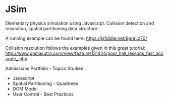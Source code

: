 # JSim
Elementary physics simulation using Javascript.  Collision detection and resolution, spatial partitioning data structure.

A running example can be found here: https://jsfiddle.net/9greLz70/

Collision resolution follows the examples given in this great tutorial: http://www.gamasutra.com/view/feature/131424/pool_hall_lessons_fast_accurate_.php

Admissions Portfolio - Topics Studied
* Javascript
* Spatial Partitioning - Quadtrees
* DOM Model
* User Control - Best Practices
